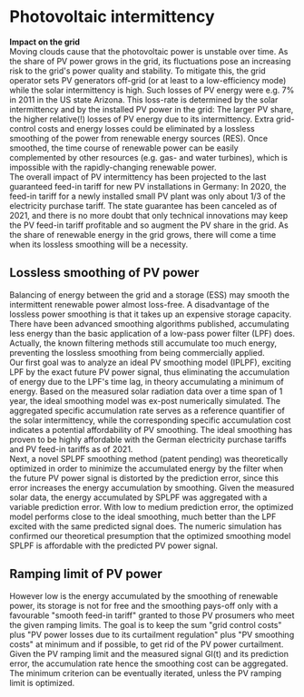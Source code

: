 # Photovoltaic intermittency
**Impact on the grid**  
Moving clouds cause that the photovoltaic power is unstable over time. As the share of PV power grows in the grid, its fluctuations pose an increasing risk to the grid's power quality and stability. To mitigate this, the grid operator sets PV generators off-grid (or at least to a low-efficiency mode) while the solar intermittency is high. Such losses of PV energy were e.g. 7% in 2011 in the US state Arizona. This loss-rate is determined by the solar intermittency and by the installed PV power in the grid: The larger PV share, the higher relative(!) losses of PV energy due to its intermittency. Extra grid-control costs and energy losses could be eliminated by a lossless smoothing of the power from renewable energy sources (RES). Once smoothed, the time course of renewable power can be easily complemented by other resources (e.g. gas- and water turbines), which is impossible with the rapidly-changing renewable power.  
The overall impact of PV intermittency has been projected to the last guaranteed feed-in tariff for new PV installations in Germany: In 2020, the feed-in tariff for a newly installed small PV plant was only about 1/3 of the electricity purchase tariff. The state guarantee has been canceled as of 2021, and there is no more doubt that only technical innovations may keep the PV feed-in tariff profitable and so augment the PV share in the grid. As the share of renewable energy in the grid grows, there will come a time when its lossless smoothing will be a necessity.  
## Lossless smoothing of PV power
Balancing of energy between the grid and a storage (ESS) may smooth the intermittent renewable power almost loss-free. A disadvantage of the lossless power smoothing is that it takes up an expensive storage capacity. There have been advanced smoothing algorithms published, accumulating less energy than the basic application of a low-pass power filter (LPF) does. Actually, the known filtering methods still accumulate too much energy, preventing the lossless smoothing from being commercially applied.  
Our first goal was to analyze an ideal PV smoothing model (IPLPF), exciting LPF by the exact future PV power signal, thus eliminating the accumulation of energy due to the LPF's time lag, in theory accumulating a minimum of energy. Based on the measured solar radiation data over a time span of 1 year, the ideal smoothing model was ex-post numerically simulated. The aggregated specific accumulation rate serves as a reference quantifier of the solar intermittency, while the corresponding specific accumulation cost indicates a potential affordability of PV smoothing. The ideal smoothing has proven to be highly affordable with the German electricity purchase tariffs and PV feed-in tariffs as of 2021.  
Next, a novel SPLPF smoothing method (patent pending) was theoretically optimized in order to minimize the accumulated energy by the filter when the future PV power signal is distorted by the prediction error, since this error increases the energy accumulation by smoothing. Given the measured solar data, the energy accumulated by SPLPF was aggregated with a variable prediction error. With low to medium prediction error, the optimized model performs close to the ideal smoothing, much better than the LPF excited with the same predicted signal does. The numeric simulation has confirmed our theoretical presumption that the optimized smoothing model SPLPF is affordable with the predicted PV power signal.  

## Ramping limit of PV power
However low is the energy accumulated by the smoothing of renewable power, its storage is not for free and the smoothing pays-off only with a favourable "smooth feed-in tariff" granted to those PV prosumers who meet the given ramping limits. The goal is to keep the sum "grid control costs" plus "PV power losses due to its curtailment regulation" plus "PV smoothing costs" at minimum and if possible, to get rid of the PV power curtailment. Given the PV ramping limit and the measured signal GI(t) and its prediction error, the accumulation rate hence the smoothing cost can be aggregated. The minimum criterion can be eventually iterated, unless the PV ramping limit is optimized.
